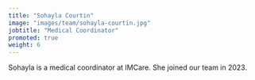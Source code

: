 ```yaml
---
title: "Sohayla Courtin"
image: "images/team/sohayla-courtin.jpg"
jobtitle: "Medical Coordinator"
promoted: true
weight: 6
---
```


Sohayla is a medical coordinator at IMCare. She joined our team in 2023.
